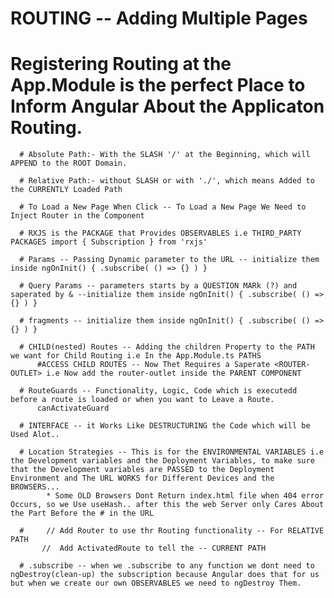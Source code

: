 # ROUTING -- Adding Multiple Pages

   # Registering Routing at the App.Module is the perfect Place to Inform Angular About the Applicaton Routing.

      # Absolute Path:- With the SLASH '/' at the Beginning, which will APPEND to the ROOT Domain.

      # Relative Path:- without SLASH or with './', which means Added to the CURRENTLY Loaded Path

      # To Load a New Page When Click -- To Load a New Page We Need to Inject Router in the Component

      # RXJS is the PACKAGE that Provides OBSERVABLES i.e THIRD_PARTY PACKAGES import { Subscription } from 'rxjs'

      # Params -- Passing Dynamic parameter to the URL -- initialize them inside ngOnInit() { .subscribe( () => {} ) }

      # Query Params -- parameters starts by a QUESTION MARk (?) and saperated by & --initialize them inside ngOnInit() { .subscribe( () => {} ) }

      # fragments -- initialize them inside ngOnInit() { .subscribe( () => {} ) }

      # CHILD(nested) Routes -- Adding the children Property to the PATH we want for Child Routing i.e In the App.Module.ts PATHS
          #ACCESS CHILD ROUTES -- Now Thet Requires a Saperate <ROUTER-OUTLET> i.e Now add the router-outlet inside the PARENT COMPONENT

      # RouteGuards -- Functionality, Logic, Code which is executedd before a route is loaded or when you want to Leave a Route.
          canActivateGuard

      # INTERFACE -- it Works Like DESTRUCTURING the Code which will be Used Alot..

      # Location Strategies -- This is for the ENVIRONMENTAL VARIABLES i.e the Development variables and the Deployment Variables, to make sure that the Development variables are PASSED to the Deployment Environment and The URL WORKS for Different Devices and the BROWSERS...
            * Some OLD Browsers Dont Return index.html file when 404 error Occurs, so we Use useHash.. after this the web Server only Cares About the Part Before the # in the URL

      #     // Add Router to use thr Routing functionality -- For RELATIVE PATH
           //  Add ActivatedRoute to tell the -- CURRENT PATH 

      # .subscribe -- when we .subscribe to any function we dont need to ngDestroy(clean-up) the subscription because Angular does that for us but when we create our own OBSERVABLES we need to ngDestroy Them.       